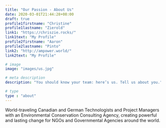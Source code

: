 ```yaml
---
title: "Our Passion - About Us"
date: 2020-03-01T21:44:28+08:00
draft: true
profile1firstname: "Christine"
profile1lastname: "Zierold"
link1: "https://chriszie.rocks/"
link1text: "My Profile"
profile2firstname: "Aaron"
profile2lastname: "Pinto"
link2: "http://ampower.world/"
link2text: "My Profile"

# image
image: "images/us.jpg"

# meta description
description: "You should know your team: here’s us. Tell us about you."

# type
type : "about"
---
```


World-traveling Canadian and German Technologists and Project Managers with an Environmental Conservation Consulting Agency, creating powerful and lasting change for NGOs and Governmental Agencies around the world.